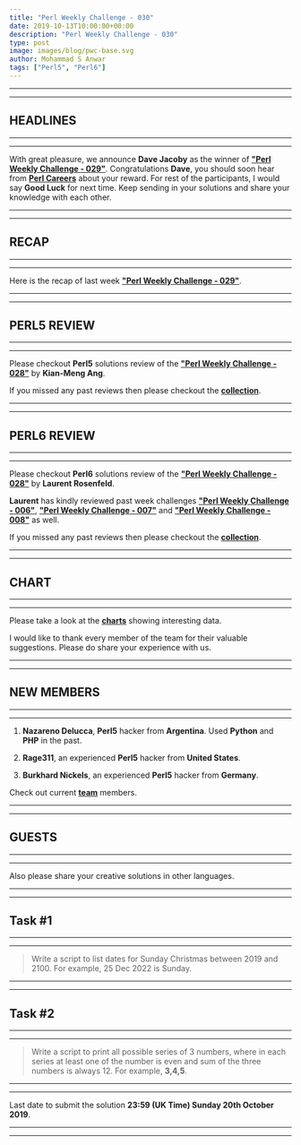 ```yaml
---
title: "Perl Weekly Challenge - 030"
date: 2019-10-13T10:00:00+00:00
description: "Perl Weekly Challenge - 030"
type: post
image: images/blog/pwc-base.svg
author: Mohammad S Anwar
tags: ["Perl5", "Perl6"]
---
```

***
***

## HEADLINES

***
***

With great pleasure, we announce **Dave Jacoby** as the winner of [**"Perl Weekly Challenge - 029"**](/blog/perl-weekly-challenge-029). Congratulations **Dave**, you should soon hear from **[Perl Careers](https://perl.careers/)** about your reward. For rest of the participants, I would say **Good Luck** for next time. Keep sending in your solutions and share your knowledge with each other.

***
***

## RECAP

***
***

Here is the recap of last week [**"Perl Weekly Challenge - 029"**](/blog/recap-challenge-029).

***
***

## PERL5 REVIEW

***
***

Please checkout **Perl5** solutions review of the [**"Perl Weekly Challenge - 028"**](/blog/review-challenge-028) by **Kian-Meng Ang**.

If you missed any past reviews then please checkout the [**collection**](/p5-reviews).

***
***

## PERL6 REVIEW

***
***

Please checkout **Perl6** solutions review of the [**"Perl Weekly Challenge - 028"**](/blog/p6-review-challenge-028) by **Laurent Rosenfeld**.

**Laurent** has kindly reviewed past week challenges [**"Perl Weekly Challenge - 006"**](/blog/p6-review-challenge-006), [**"Perl Weekly Challenge - 007"**](/blog/p6-review-challenge-007) and [**"Perl Weekly Challenge - 008"**](/blog/p6-review-challenge-008) as well.

If you missed any past reviews then please checkout the [**collection**](/p6-reviews).

***
***

## CHART

***
***

Please take a look at the [**charts**](/chart) showing interesting data.

I would like to thank every member of the team for their valuable suggestions. Please do share your experience with us.

***
***

## NEW MEMBERS

***
***

1) **Nazareno Delucca**, **Perl5** hacker from **Argentina**. Used **Python** and **PHP** in the past.

2) **Rage311**, an experienced **Perl5** hacker from **United States**.

3) **Burkhard Nickels**, an experienced **Perl5** hacker from **Germany**.

Check out current [**team**](/team) members.

***
***

## GUESTS

***
***

Also please share your creative solutions in other languages.

***
***

## Task #1

***
***

> Write a script to list dates for Sunday Christmas between 2019 and 2100. For example, 25 Dec 2022 is Sunday.

***
***

## Task #2

***
***

> Write a script to print all possible series of 3 numbers, where in each series at least one of the number is even and sum of the three numbers is always 12. For example, **3,4,5**.

***
***

Last date to submit the solution **23:59 (UK Time) Sunday 20th October 2019**.

***
***

